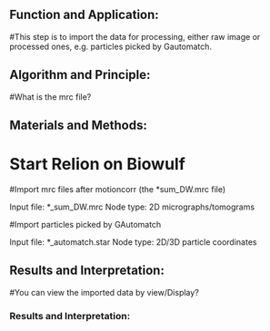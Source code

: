 ## Function and Application:
#This step is to import the data for processing, either raw image or processed ones, e.g. particles picked by Gautomatch.

## Algorithm and Principle:
#What is the mrc file?

## Materials and Methods:



# Start Relion on Biowulf

#Import mrc files after motioncorr (the *sum_DW.mrc file)

Input file: *_sum_DW.mrc
Node type: 2D micrographs/tomograms

#Import particles picked by GAutomatch

Input file: *_automatch.star
Node type: 2D/3D particle coordinates

## Results and Interpretation:
#You can view the imported data by view/Display?

### Results and Interpretation:
